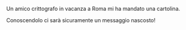 Un amico crittografo in vacanza a Roma mi ha mandato una cartolina.

Conoscendolo ci sarà sicuramente un messaggio nascosto!
